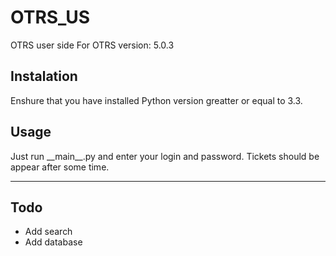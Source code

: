 # OTRS\_US

OTRS user side
For OTRS version: 5.0.3

## Instalation
Enshure that you have installed Python version greatter or equal to 3.3. 

## Usage
Just run \_\_main\_\_.py and enter your login and password. Tickets should be appear after some time.

---------------------------------

## Todo

* Add search
* Add database
